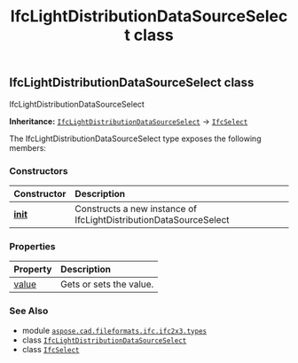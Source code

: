﻿---
title: IfcLightDistributionDataSourceSelect class
second_title: Aspose.CAD for Python via .NET API References
description: 
type: docs
weight: 690
url: /python-net/aspose.cad.fileformats.ifc.ifc2x3.types/ifclightdistributiondatasourceselect/
is_root: false
---

## IfcLightDistributionDataSourceSelect class

IfcLightDistributionDataSourceSelect



**Inheritance:** [`IfcLightDistributionDataSourceSelect`](/cad/python-net/aspose.cad.fileformats.ifc.ifc2x3.types/ifclightdistributiondatasourceselect) → 
[`IfcSelect`](/cad/python-net/aspose.cad.fileformats.ifc/ifcselect)



The IfcLightDistributionDataSourceSelect type exposes the following members:

### Constructors
| Constructor | Description |
| :- | :- |
| [__init__](/cad/python-net/aspose.cad.fileformats.ifc.ifc2x3.types/ifclightdistributiondatasourceselect/__init__/#) | Constructs a new instance of IfcLightDistributionDataSourceSelect |


### Properties
| Property | Description |
| :- | :- |
| [value](/cad/python-net/aspose.cad.fileformats.ifc.ifc2x3.types/ifclightdistributiondatasourceselect/value) | Gets or sets the value. |



### See Also
* module [`aspose.cad.fileformats.ifc.ifc2x3.types`](..)
* class [`IfcLightDistributionDataSourceSelect`](/cad/python-net/aspose.cad.fileformats.ifc.ifc2x3.types/ifclightdistributiondatasourceselect)
* class [`IfcSelect`](/cad/python-net/aspose.cad.fileformats.ifc/ifcselect)
